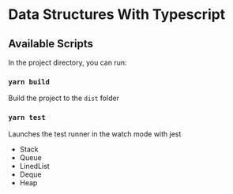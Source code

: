 # Data Structures With Typescript

## Available Scripts

In the project directory, you can run:

### `yarn build`

Build the project to the `dist` folder

### `yarn test`

Launches the test runner in the watch mode with jest

- Stack
- Queue
- LinedList
- Deque
- Heap
